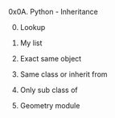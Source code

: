 0x0A. Python - Inheritance

0. Lookup

1. My list

2. Exact same object

3. Same class or inherit from

4. Only sub class of

5. Geometry module
